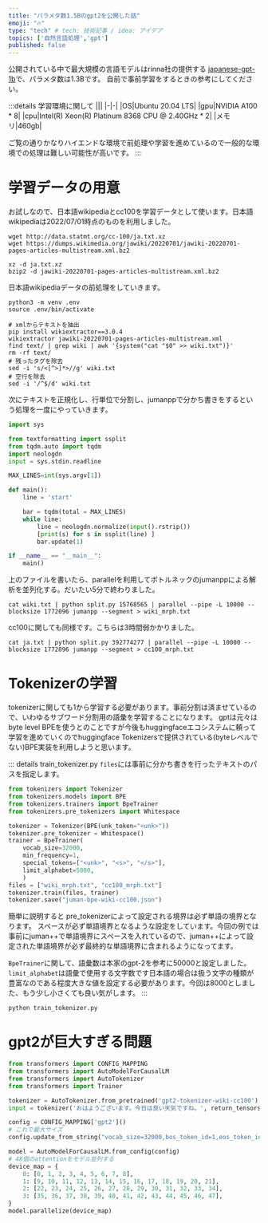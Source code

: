 ```yaml
---
title: "パラメタ数1.5Bのgpt2を公開した話"
emoji: "🔥"
type: "tech" # tech: 技術記事 / idea: アイデア
topics: ['自然言語処理','gpt']
published: false
---
```

公開されている中で最大規模の言語モデルはrinna社の提供する
[japanese-gpt-1b](https://huggingface.co/rinna/japanese-gpt-1b)で、パラメタ数は1.3Bです。
自前で事前学習をするときの参考にしてください。

:::details 学習環境に関して
|||
|-|-|
|OS|Ubuntu 20.04 LTS|
|gpu|NVIDIA A100 * 8|
|cpu|Intel(R) Xeon(R) Platinum 8368 CPU @ 2.40GHz * 2|
|メモリ|460gb|

ご覧の通りかなりハイエンドな環境で前処理や学習を進めているので一般的な環境での処理は難しい可能性が高いです。
:::

# 学習データの用意
お試しなので、日本語wikipediaとcc100を学習データとして使います。日本語wikipediaは2022/07/01時点のものを利用しました。
```shell
wget http://data.statmt.org/cc-100/ja.txt.xz
wget https://dumps.wikimedia.org/jawiki/20220701/jawiki-20220701-pages-articles-multistream.xml.bz2

xz -d ja.txt.xz
bzip2 -d jawiki-20220701-pages-articles-multistream.xml.bz2
```

日本語wikipediaデータの前処理をしていきます。
```shell
python3 -m venv .env
source .env/bin/activate

# xmlからテキストを抽出
pip install wikiextractor==3.0.4
wikiextractor jawiki-20220701-pages-articles-multistream.xml
find text/ | grep wiki | awk '{system("cat "$0" >> wiki.txt")}'
rm -rf text/
# 残ったタグを除去
sed -i 's/<[^>]*>//g' wiki.txt
# 空行を除去
sed -i '/^$/d' wiki.txt
```

次にテキストを正規化し、行単位で分割し、jumanppで分かち書きをするという処理を一度にやっていきます。


```python:split.py
import sys

from textformatting import ssplit
from tqdm.auto import tqdm
import neologdn
input = sys.stdin.readline

MAX_LINES=int(sys.argv[1])

def main():
    line = 'start'

    bar = tqdm(total = MAX_LINES)
    while line:
        line = neologdn.normalize(input().rstrip())
        [print(s) for s in ssplit(line) ]
        bar.update(1)

if __name__ == "__main__":
    main()

```

上のファイルを書いたら、parallelを利用してボトルネックのjumanppによる解析を並列化する。だいたい5分で終わりました。

```shell
cat wiki.txt | python split.py 15768565 | parallel --pipe -L 10000 --blocksize 1772096 jumanpp --segment > wiki_mrph.txt
```

cc100に関しても同様です。こちらは3時間弱かかりました。
```shell
cat ja.txt | python split.py 392774277 | parallel --pipe -L 10000 --blocksize 1772096 jumanpp --segment > cc100_mrph.txt
```

# Tokenizerの学習
tokenizerに関しても1から学習する必要があります。事前分割は済ませているので、いわゆるサブワード分割用の語彙を学習することになります。
gptは元々はbyte level BPEを使うとのことですが今後もhuggingfaceエコシステムに頼って学習を進めていくのでhuggingface Tokenizersで提供されている(byteレベルでない)BPE実装を利用しようと思います。

::: details train_tokenizer.py
`files`には事前に分かち書きを行ったテキストのパスを指定します。

```python:train_tokenizer.py
from tokenizers import Tokenizer
from tokenizers.models import BPE
from tokenizers.trainers import BpeTrainer
from tokenizers.pre_tokenizers import Whitespace

tokenizer = Tokenizer(BPE(unk_token="<unk>"))
tokenizer.pre_tokenizer = Whitespace()
trainer = BpeTrainer(
    vocab_size=32000,
    min_frequency=1,
    special_tokens=["<unk>", "<s>", "</s>"],
    limit_alphabet=5000,
    )
files = ["wiki_mrph.txt", "cc100_mrph.txt"]
tokenizer.train(files, trainer)
tokenizer.save("juman-bpe-wiki-cc100.json")
```

簡単に説明すると
pre_tokenizerによって設定される境界は必ず単語の境界となります。 スペースが必ず単語境界となるような設定をしています。今回の例では事前にjuman++で単語境界にスペースを入れているので、juman++によって設定された単語境界が必ず最終的な単語境界に含まれるようになってます。

`BpeTrainer`に関して、語彙数は本家のgpt-2を参考に50000と設定しました。`limit_alphabet`は語彙で使用する文字数です日本語の場合は扱う文字の種類が豊富なのである程度大きな値を設定する必要があります。今回は8000としました、もう少し小さくても良い気がします。
:::

```shell
python train_tokenizer.py
```


# gpt2が巨大すぎる問題
```python
from transformers import CONFIG_MAPPING
from transformers import AutoModelForCausalLM
from transformers import AutoTokenizer
from transformers import Trainer

tokenizer = AutoTokenizer.from_pretrained('gpt2-tokenizer-wiki-cc100')
input = tokenizer('おはようございます。今日は良い天気ですね。', return_tensors='pt')

config = CONFIG_MAPPING['gpt2']()
# これで最大サイズ
config.update_from_string("vocab_size=32000,bos_token_id=1,eos_token_id=2,n_embd=1600,n_layer=48,n_head=20")

model = AutoModelForCausalLM.from_config(config)
# 48個のattentionをモデル並列する
device_map = {
    0: [0, 1, 2, 3, 4, 5, 6, 7, 8],
    1: [9, 10, 11, 12, 13, 14, 15, 16, 17, 18, 19, 20, 21],
    2: [22, 23, 24, 25, 26, 27, 28, 29, 30, 31, 32, 33, 34],
    3: [35, 36, 37, 38, 39, 40, 41, 42, 43, 44, 45, 46, 47],
}
model.parallelize(device_map)
```